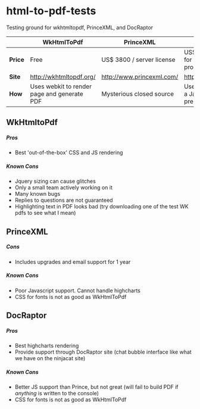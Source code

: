 # html-to-pdf-tests
Testing ground for wkhtmltopdf, PrinceXML, and DocRaptor

|   | WkHtmlToPdf  |  PrinceXML | DocRaptor  |
|---|---|---|---|
| **Price**  | Free  | US$ 3800 / server license  | US$ 1000 / month for 40’000 production pdfs  |
| **Site**  | http://wkhtmltopdf.org/  | http://www.princexml.com/  | https://docraptor.com  |
| **How**  | Uses webkit to render page and generate PDF  | Mysterious closed source  | Uses PrinceXML and a Javascript preprocessor  |

## WkHtmltoPdf
##### Pros
- Best 'out-of-the-box' CSS and JS rendering

##### Known Cons
- Jquery sizing can cause glitches
- Only a small team actively working on it
- Many known bugs
- Replies to questions are not guaranteed
- Highlighting text in PDF looks bad (try downloading one of the test WK pdfs to see what I mean)

## PrinceXML
##### Cons
- Includes upgrades and email support for 1 year

##### Known Cons
- Poor Javascript support. Cannot handle highcharts
- CSS for fonts is not as good as WkHtmlToPdf

## DocRaptor
##### Pros
- Best highcharts rendering
- Provide support through DocRaptor site (chat bubble interface like what we have on the ninjacat site)

##### Known Cons
- Better JS support than Prince, but not great (will fail to build PDF if *anything* is written to the console)
- CSS for fonts is not as good as WkHtmlToPdf
